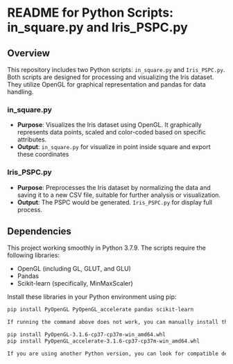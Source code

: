 # README for Python Scripts: in_square.py and Iris_PSPC.py

## Overview
This repository includes two Python scripts: `in_square.py` and `Iris_PSPC.py`. Both scripts are designed for processing and visualizing the Iris dataset. They utilize OpenGL for graphical representation and pandas for data handling.

### in_square.py
- **Purpose**: Visualizes the Iris dataset using OpenGL. It graphically represents data points, scaled and color-coded based on specific attributes.
- **Output**:  `in_square.py` for visualize in point inside square and export these coordinates

### Iris_PSPC.py
- **Purpose**: Preprocesses the Iris dataset by normalizing the data and saving it to a new CSV file, suitable for further analysis or visualization.
- **Output**: The PSPC would be generated. `Iris_PSPC.py` for display full process.

## Dependencies
This project working smoothly in Python 3.7.9. The scripts require the following libraries:
- OpenGL (including GL, GLUT, and GLU)
- Pandas
- Scikit-learn (specifically, MinMaxScaler)

Install these libraries in your Python environment using pip:
```bash
pip install PyOpenGL PyOpenGL_accelerate pandas scikit-learn

If running the command above does not work, you can manually install the dependencies using the provided files in this folder. Use the following commands:

pip install PyOpenGL-3.1.6-cp37-cp37m-win_amd64.whl
pip install PyOpenGL_accelerate-3.1.6-cp37-cp37m-win_amd64.whl

If you are using another Python version, you can look for compatible dependencies at this link: https://www.lfd.uci.edu/~gohlke/pythonlibs/#pyopengl